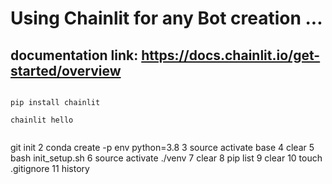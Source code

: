 # Using Chainlit for any Bot creation ...

## documentation link: https://docs.chainlit.io/get-started/overview


```

pip install chainlit

chainlit hello


```

git init
    2  conda create -p env python=3.8 
    3  source activate base
    4  clear
    5  bash init_setup.sh
    6  source activate ./venv
    7  clear
    8  pip list
    9  clear
   10  touch .gitignore
   11  history